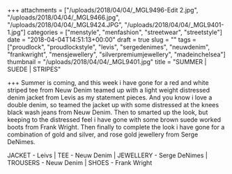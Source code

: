+++
attachments = ["/uploads/2018/04/04/_MGL9496-Edit 2.jpg", "/uploads/2018/04/04/_MGL9466.jpg", "/uploads/2018/04/04/_MGL9424.JPG", "/uploads/2018/04/04/_MGL9401-1.jpg"]
categories = ["menstyle", "menfashion", "streetwear", "streetstyle"]
date = "2018-04-04T14:51:13+00:00"
draft = true
slug = ""
tags = ["proudlock", "proudlockstyle", "levis", "sergedenimes", "neuwdenim", "frankwright", "mensjewellery", "silverpremiumjewellery", "madeinchelsea"]
thumbnail = "/uploads/2018/04/04/_MGL9401.jpg"
title = "SUMMER | SUEDE | STRIPES"

+++
Summer is coming, and this week i have gone for a red and white striped tee from Neuw Denim teamed up with a light weight distressed denim jacket from Levis as my statement pieces. And you know i love a double denim, so teamed the jacket up with some distressed at the knees black wash jeans from Neuw Denim. Then to smarted up the look, but keeping to the distressed feel i have gone with some brown suede worked boots from Frank Wright. Then finally to complete the look i have gone for a combination of gold and silver, and rose gold jewellery from Serge DeNimes.

JACKET - Leivs | TEE -  Neuw Denim | JEWELLERY - Serge DeNimes | TROUSERS - Neuw Denim | SHOES - Frank Wright
